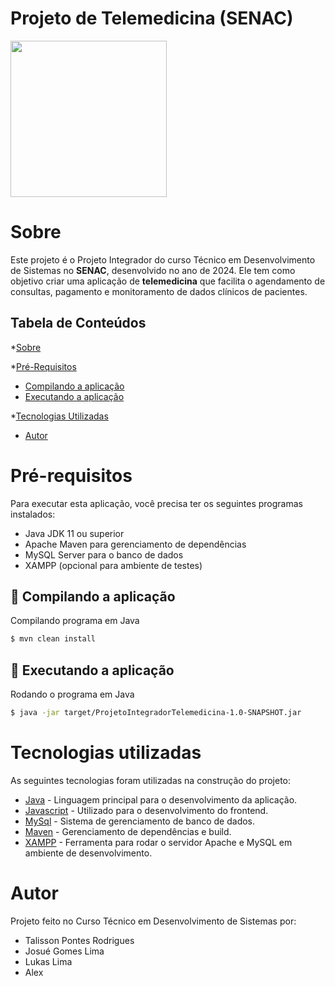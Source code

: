 # Projeto de Telemedicina (SENAC)

<img src="https://cdn-icons-png.flaticon.com/512/7228/7228311.png" height="250" width="250">

Sobre
=========
Este projeto é o Projeto Integrador do curso Técnico em Desenvolvimento de Sistemas no <b>SENAC</b>, desenvolvido no ano de 2024. 
Ele tem como objetivo criar uma aplicação de <b>telemedicina</b> que facilita o agendamento de consultas, pagamento e monitoramento de dados clínicos de pacientes.

Tabela de Conteúdos
-----------------------

*[Sobre](#sobre)

*[Pré-Requisitos](#pré-requisitos)                      
* [Compilando a aplicação](#Compilando-a-aplicação)
* [Executando a aplicação](#Executando-a-aplicação)

*[Tecnologias Utilizadas](#tecnologias-utilizadas)
* [Autor](#autor) 

Pré-requisitos
==============
Para executar esta aplicação, você precisa ter os seguintes programas instalados:

<ul>
<li>Java JDK 11 ou superior</li>
<li>Apache Maven para gerenciamento de dependências</li>
<li>MySQL Server para o banco de dados</li>
<li>XAMPP (opcional para ambiente de testes)</li>
</ul>

🚀 Compilando a aplicação
---------------------------
Compilando programa em Java

```bash
$ mvn clean install
```

🚀 Executando a aplicação
----------------------
Rodando o programa em Java

```bash
$ java -jar target/ProjetoIntegradorTelemedicina-1.0-SNAPSHOT.jar
```


Tecnologias utilizadas
======================

As seguintes tecnologias foram utilizadas na construção do projeto:

- [Java](https://www.oracle.com/br/java/) - Linguagem principal para o desenvolvimento da aplicação. 
- [Javascript](https://developer.mozilla.org/pt-BR/docs/Web/JavaScript) - Utilizado para o desenvolvimento do frontend.
- [MySql](https://www.mysql.com/) - Sistema de gerenciamento de banco de dados.
- [Maven](https://maven.apache.org/) - Gerenciamento de dependências e build.
- [XAMPP](https://www.apachefriends.org/) - Ferramenta para rodar o servidor Apache e MySQL em ambiente de desenvolvimento.


Autor
=====
Projeto feito no Curso Técnico em Desenvolvimento de Sistemas por:<br>
- Talisson Pontes Rodrigues
- Josué Gomes Lima
- Lukas Lima
- Alex